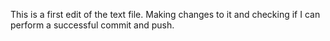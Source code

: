 This is a first edit of the text file.
Making changes to it and checking if I can perform
a successful commit and push.

